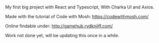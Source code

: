 My first big project with React and Typescript, 
With Charka UI and Axios.

Made with the tutorial of Code with Mosh: 
https://codewithmosh.com/

Online findable under: 
http://gamehub.rvdknijff.com/

Work not done yet, will be updating this once in a while.
